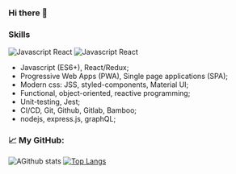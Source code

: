 ### Hi there 👋

### Skills

![Javascript React](https://img.shields.io/badge/Javascript-React-13CDD3) ![Javascript React](https://img.shields.io/badge/Javascript-Redux-13D3AD)

- Javascript (ES6+), React/Redux;
- Progressive Web Apps (PWA), Single page applications (SPA);
- Modern css: JSS, styled-components, Material UI;
- Functional, object-oriented, reactive programming;
- Unit-testing, Jest;
- CI/CD, Git, Github, Gitlab, Bamboo;
- nodejs, express.js, graphQL;


### 📈 My GitHub:

![AGithub stats](https://github-readme-stats.vercel.app/api?username=bootakov&show_icons=true&theme=default)
[![Top Langs](https://github-readme-stats.vercel.app/api/top-langs?username=Bootakov)](https://github.com/Bootakov/github-readme-stats)






<!--
**Bootakov/Bootakov** is a ✨ _special_ ✨ repository because its `README.md` (this file) appears on your GitHub profile.

Here are some ideas to get you started:

- 🔭 I’m currently working on ...
- 🌱 I’m currently learning ...
- 👯 I’m looking to collaborate on ...
- 🤔 I’m looking for help with ...
- 💬 Ask me about ...
- 📫 How to reach me: ...
- 😄 Pronouns: ...
- ⚡ Fun fact: ...
-->
